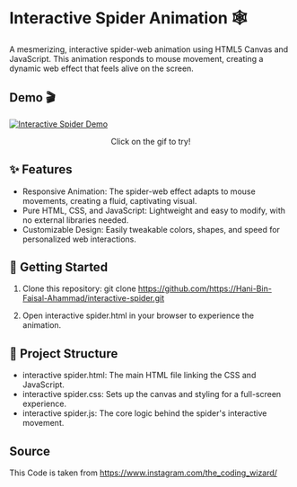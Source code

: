 # Interactive Spider Animation 🕸️
A mesmerizing, interactive spider-web animation using HTML5 Canvas and JavaScript. This animation responds to mouse movement, creating a dynamic web effect that feels alive on the screen.

## Demo 🎬
[![Interactive Spider Demo](demo.gif)](https://theinteractivespider.vercel.app/)
<div align="center">
Click on the gif to try!
</div>

## ✨ Features
* Responsive Animation: The spider-web effect adapts to mouse movements, creating a fluid, captivating visual.
* Pure HTML, CSS, and JavaScript: Lightweight and easy to modify, with no external libraries needed.
* Customizable Design: Easily tweakable colors, shapes, and speed for personalized web interactions.

## 🚀 Getting Started
1. Clone this repository:
   git clone https://github.com/https://Hani-Bin-Faisal-Ahammad/interactive-spider.git

2. Open interactive spider.html in your browser to experience the animation.

## 📂 Project Structure
* interactive spider.html: The main HTML file linking the CSS and JavaScript.
* interactive spider.css: Sets up the canvas and styling for a full-screen experience.
* interactive spider.js: The core logic behind the spider's interactive movement.

## Source
This Code is taken from https://www.instagram.com/the_coding_wizard/
